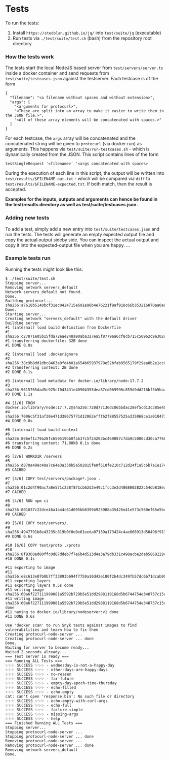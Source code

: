 # Tests

To run the tests:

1. Install `https://stedolan.github.io/jq/` into `test/suite/jq` (executable)
2. Run tests via `./test/suite/test.sh` (bash) from the repository root directory.

### How the tests work

The tests start the local NodeJS based server from `test/servers/server.ts` inside a docker container and send requests
from `test/suite/testcases.json` against the testserver. Each testcase is of the form

```
{
  "filename": "<a filename without spaces and without extension>",
  "args": [
    "<arguments for protocurl>",
    "<These are split into an array to make it easier to write them in the JSON file.>",
    "<All of these array elements will be concatenated with spaces.>"
  ]
}
```

For each testcase, the `args` array will be concatenated and the concatenated string will be given to `protocurl` (via
docker run) as arguments. This happens via `test/suite/run-testcases.sh` - which is dynamically created from the JSON.
This script contains lines of the form

```
testSingleRequest '<filename>' '<args concatenated with spaces>'
```

During the execution of each line in this script, the output will be written into `test/results/$FILENAME-out.txt` -
which will be compared via `diff` to `test/results/$FILENAME-expected.txt`. If both match, then the result is accepted.

**Examples for the inputs, outputs and arguments can hence be found in the test/results directory as well as
test/suite/testcases.json.**

### Adding new tests

To add a test, simply add a new entry into `test/suite/testcases.json` and run the tests. The tests will generate an
empty expected output file and copy the actual output sideby side. You can inspect the actual output and copy it into
the expected-output file when you are happy. ...

### Example tests run

Running the tests might look like this:

```
$ ./test/suite/test.sh
Stopping server...
Removing network servers_default
Network servers_default not found.
Done.
Building protocurl...
sha256:a7618b5140bcf31ec0424715e691e98b4e76221f9af918c66b353216070aa0e8
Done.
Starting server...
Creating network "servers_default" with the default driver
Building server
#1 [internal] load build definition from Dockerfile
#1 sha256:c27871e05b15fda72eae248a90aba327ea5f8779aa6cf8cb715c50962c9a302c
#1 transferring dockerfile: 32B done
#1 DONE 0.0s

#2 [internal] load .dockerignore
#2 sha256:38c9b8dd1dbc8463e0fd4b01a654b65937978e52bfab0565179f29ea8b2e1cc0
#2 transferring context: 2B done
#2 DONE 0.1s

#3 [internal] load metadata for docker.io/library/node:17.7.2
#3 sha256:9615765dad5c925cf043431e40904355dea87cd069996c859d9dd216bf3b5baa
#3 DONE 1.1s

#4 [1/6] FROM docker.io/library/node:17.7.2@sha256:720d77136dc06bbdac28ef5cd13c385e40a2f1bfaaf7340180fc66820cc184e3
#4 sha256:7006c5f31af20e471d38675771d12062efff62f88557525a335068ce1a010473
#4 DONE 0.0s

#6 [internal] load build context
#6 sha256:806ef1c79a28fc659519bb0fab37c5f24203bc469087c7da9c5006cd30ca7766
#6 transferring context: 71.00kB 0.1s done
#6 DONE 0.2s

#5 [2/6] WORKDIR /servers
#5 sha256:d870a498c49a7c64e3a33bb5a502815fe0f510fe210c712d24f1a5c6b7a1e174
#5 CACHED

#7 [3/6] COPY test/servers/package*.json .
#7 sha256:01c2d4f90ac7a8e571c238f871cb62d2e49c1fcc3e2d4868002822c54db818ea
#7 CACHED

#8 [4/6] RUN npm ci
#8 sha256:801037c22dce46a1a44c61d095bb83994925988a35426e41e573c560ef65e5bc
#8 CACHED

#9 [5/6] COPY test/servers/. .
#9 sha256:4947791b8e43235c819b0f0e0e61eeda07139a173424c4ae868913d50496f913
#9 DONE 0.6s

#10 [6/6] COPY test/proto ./proto
#10 sha256:8f9360ed80ffc0d87ddeb7f7e6b4d513d4a3a79db331c498acbe2dab5868229c
#10 DONE 0.1s

#11 exporting to image
#11 sha256:e8c613e07b0b7ff33893b694f7759a10d42e180f2b4dc349fb57dc6b71dcab00
#11 exporting layers
#11 exporting layers 0.5s done
#11 writing image sha256:60a6f227111999081a5592b729b5e51dd2988119168d5b6744754e348737c15c
#11 writing image sha256:60a6f227111999081a5592b729b5e51dd2988119168d5b6744754e348737c15c done
#11 naming to docker.io/library/nodeserver:v1 done
#11 DONE 0.6s

Use 'docker scan' to run Snyk tests against images to find vulnerabilities and learn how to fix them
Creating protocurl-node-server ...
Creating protocurl-node-server ... done
Done.
Waiting for server to become ready...
Waited 2 seconds already...
=== Test server is ready ===
=== Running ALL Tests ===
✨✨✨ SUCCESS ✨✨✨ - wednesday-is-not-a-happy-day
✨✨✨ SUCCESS ✨✨✨ - other-days-are-happy-days
✨✨✨ SUCCESS ✨✨✨ - no-reason
✨✨✨ SUCCESS ✨✨✨ - far-future
✨✨✨ SUCCESS ✨✨✨ - empty-day-epoch-time-thursday
✨✨✨ SUCCESS ✨✨✨ - echo-filled
✨✨✨ SUCCESS ✨✨✨ - echo-empty
cat: can't open 'response.bin': No such file or directory
✨✨✨ SUCCESS ✨✨✨ - echo-empty-with-curl-args
✨✨✨ SUCCESS ✨✨✨ - echo-full
✨✨✨ SUCCESS ✨✨✨ - failure-simple
✨✨✨ SUCCESS ✨✨✨ - missing-args
✨✨✨ SUCCESS ✨✨✨ - help
=== Finished Running ALL Tests ===
Stopping server...
Stopping protocurl-node-server ...
Stopping protocurl-node-server ... done
Removing protocurl-node-server ...
Removing protocurl-node-server ... done
Removing network servers_default
Done.
```